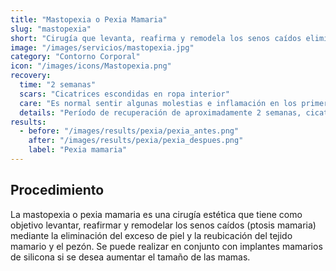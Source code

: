 ```yaml
---
title: "Mastopexia o Pexia Mamaria"
slug: "mastopexia"
short: "Cirugía que levanta, reafirma y remodela los senos caídos eliminando piel y reubicando el tejido mamario y el pezón."
image: "/images/servicios/mastopexia.jpg"
category: "Contorno Corporal"
icon: "/images/icons/Mastopexia.png"
recovery: 
  time: "2 semanas"
  scars: "Cicatrices escondidas en ropa interior"
  care: "Es normal sentir algunas molestias e inflamación en los primeros días después de la cirugía"
  details: "Período de recuperación de aproximadamente 2 semanas, cicatrices escondidas ropa interior. Las técnicas quirúrgicas varían según las necesidades de la paciente y el grado de caída del seno."
results:
  - before: "/images/results/pexia/pexia_antes.png"
    after: "/images/results/pexia/pexia_despues.png"
    label: "Pexia mamaria"
---
```



## Procedimiento
La mastopexia o pexia mamaria es una cirugía estética que tiene como objetivo levantar, reafirmar y remodelar los senos caídos (ptosis mamaria) mediante la eliminación del exceso de piel y la reubicación del tejido mamario y el pezón. Se puede realizar en conjunto con implantes mamarios de silicona si se desea aumentar el tamaño de las mamas.

